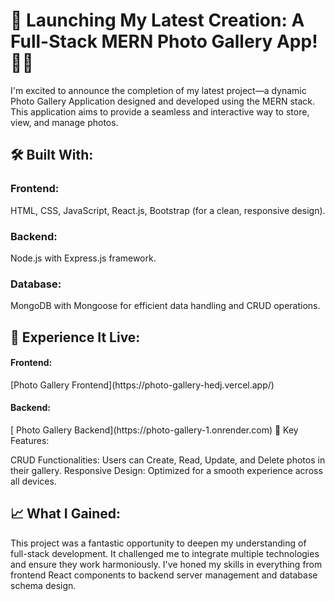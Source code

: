 
<h1>🌟 Launching My Latest Creation: A Full-Stack MERN Photo Gallery App! 📸✨</h1>

I'm excited to announce the completion of my latest project—a dynamic Photo Gallery Application designed and developed using the MERN stack. This application aims to provide a seamless and interactive way to store, view, and manage photos.

<h2>🛠️ Built With:</h2>

<h3>Frontend:</h3> HTML, CSS, JavaScript, React.js, Bootstrap (for a clean, responsive design).
<h3>Backend: </h3>Node.js with Express.js framework.
<h3>Database:</h3> MongoDB with Mongoose for efficient data handling and CRUD operations.
<h2>🔗 Experience It Live:</h2>

<h4>Frontend:</h4> [Photo Gallery Frontend](https://photo-gallery-hedj.vercel.app/)
<h4>Backend:</h4>[ Photo Gallery Backend](https://photo-gallery-1.onrender.com)
🔑 Key Features:

CRUD Functionalities: Users can Create, Read, Update, and Delete photos in their gallery.
Responsive Design: Optimized for a smooth experience across all devices.
<h2>📈 What I Gained:</h2>
This project was a fantastic opportunity to deepen my understanding of full-stack development. It challenged me to integrate multiple technologies and ensure they work harmoniously. I've honed my skills in everything from frontend React components to backend server management and database schema design.
